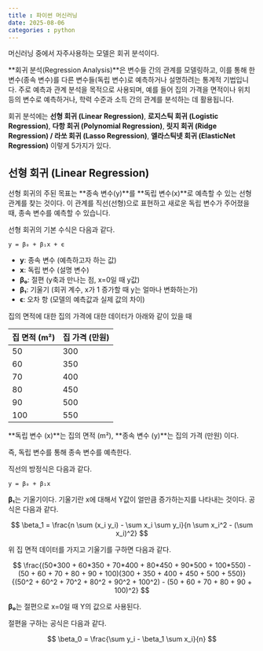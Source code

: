 ```yaml
---
title : 파이썬 머신러닝
date: 2025-08-06
categories : python
---
```


머신러닝 중에서 자주사용하는 모델은 회귀 분석이다.

**회귀 분석(Regression Analysis)**은 변수들 간의 관계를 모델링하고, 이를 통해 한 변수(종속 변수)를 다른 변수들(독립 변수)로 예측하거나 설명하려는 통계적 기법입니다. 주로 예측과 관계 분석을 목적으로 사용되며, 예를 들어 집의 가격을 면적이나 위치 등의 변수로 예측하거나, 학력 수준과 소득 간의 관계를 분석하는 데 활용됩니다.

회귀 분석에는 **선형 회귀 (Linear Regression)**, **로지스틱 회귀 (Logistic Regression)**, **다항 회귀 (Polynomial Regression)**, **릿지 회귀 (Ridge Regression) / 라쏘 회귀 (Lasso Regression)**, **엘라스틱넷 회귀 (ElasticNet Regression)** 이렇게 5가지가 있다.


## 선형 회귀 (Linear Regression)

선형 회귀의 주된 목표는 **종속 변수(y)**를 **독립 변수(x)**로 예측할 수 있는 선형 관계를 찾는 것이다. 이 관계를 직선(선형)으로 표현하고 새로운 독립 변수가 주어졌을 때, 종속 변수를 예측할 수 있습니다.

선형 회귀의 기본 수식은 다음과 같다.

```
y = β₀ + β₁x + ϵ
```

- **y**: 종속 변수 (예측하고자 하는 값)
- **x**: 독립 변수 (설명 변수)
- **β₀**: 절편 (y축과 만나는 점, x=0일 때 y값)
- **β₁**: 기울기 (회귀 계수, x가 1 증가할 때 y는 얼마나 변화하는가)
- **ϵ**: 오차 항 (모델의 예측값과 실제 값의 차이)


집의 면적에 대한 집의 가격에 대한 데이터가 아래와 같이 있을 때

|집 면적 (m²) |	집 가격 (만원)|
|------------|-------------|
| 50 | 300 |
| 60 | 350 |
| 70 | 400 |
| 80 | 450 |
| 90 | 500 |
| 100 |	550 |

**독립 변수 (x)**는 집의 면적 (m²), **종속 변수 (y)**는 집의 가격 (만원) 이다.

즉, 독립 변수를 통해 종속 변수를 예측한다.


직선의 방정식은 다음과 같다.

```
y = β₀ + β₁x
```

**β₁**는 기울기이다. 기울기란 x에 대해서 Y값이 얼만큼 증가하는지를 나타내는 것이다. 공식은 다음과 같다.

$$
\beta_1 = \frac{n \sum (x_i y_i) - \sum x_i \sum y_i}{n \sum x_i^2 - (\sum x_i)^2}
$$

위 집 면적 데이터를 가지고 기울기를 구하면 다음과 같다.

$$
\frac{(50*300 + 60*350 + 70*400 + 80*450 + 90*500 + 100*550) - (50 + 60 + 70 + 80 + 90 + 100)(300 + 350 + 400 + 450 + 500 + 550)}
{(50^2 + 60^2 + 70^2 + 80^2 + 90^2 + 100^2) - (50 + 60 + 70 + 80 + 90 + 100)^2}
$$


**β₀**는 절편으로 x=0일 때 Y의 값으로 사용된다.

절편을 구하는 공식은 다음과 같다.

$$
\beta_0 = \frac{\sum y_i - \beta_1 \sum x_i}{n}
$$




















